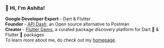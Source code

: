 ### 👋 Hi, I'm Ashita!

**Google Developer Expert** - Dart & Flutter  
**Founder** - [API Dash](https://apidash.dev), an Open source alternative to Postman  
**Creator** - [Flutter Gems](https://fluttergems.dev), a curated package discovery platform for Dart 🎯 & Flutter 💙 packages  
To learn more about me, do check out my [homepage](https://ashitaprasad.github.io).
